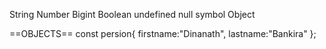 String
Number
Bigint
Boolean
undefined
null
symbol
Object


==OBJECTS==
const persion{
    firstname:"Dinanath",
    lastname:"Bankira"
};